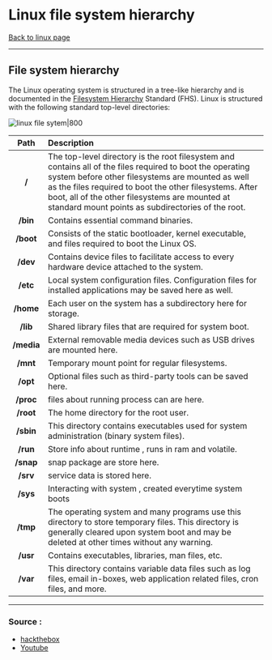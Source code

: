 # Linux file system hierarchy
[Back to linux page](index.md)
- --
## File system hierarchy

The Linux operating system is structured in a tree-like hierarchy and is documented in the [Filesystem Hierarchy](http://www.pathname.com/fhs/) Standard (FHS). Linux is structured with the following standard top-level directories:

![linux file sytem|800](https://academy.hackthebox.eu/storage/modules/18/NEW_filesystem.png)

**Path**|**Description**
:-:|:-
**/**|The top-level directory is the root filesystem and contains all of the files required to boot the operating system before other filesystems are mounted as well as the files required to boot the other filesystems. After boot, all of the other filesystems are mounted at standard mount points as subdirectories of the root.
**/bin**|Contains essential command binaries.
**/boot**|Consists of the static bootloader, kernel executable, and files required to boot the Linux OS.
**/dev**|Contains device files to facilitate access to every hardware device attached to the system.
**/etc**|Local system configuration files. Configuration files for installed applications may be saved here as well.
**/home**|Each user on the system has a subdirectory here for storage.
**/lib**|Shared library files that are required for system boot.
**/media**|External removable media devices such as USB drives are mounted here.
**/mnt**|Temporary mount point for regular filesystems.
**/opt**|Optional files such as third-party tools can be saved here.
**/proc**|files about running process can are here.
**/root**|The home directory for the root user.
**/sbin**|This directory contains executables used for system administration (binary system files).
**/run**|Store info about runtime , runs in ram and volatile.
**/snap**|snap package are store here.
**/srv**|service data is stored here.
**/sys**|Interacting with system , created everytime system boots
**/tmp**|The operating system and many programs use this directory to store temporary files. This directory is generally cleared upon system boot and may be deleted at other times without any warning.
**/usr**|Contains executables, libraries, man files, etc.
**/var**|This directory contains variable data files such as log files, email in-boxes, web application related files, cron files, and more.
- --
### Source :
- [hackthebox](https://academy.hackthebox.eu/module/18)
- [Youtube](https://youtu.be/HbgzrKJvDRw)
